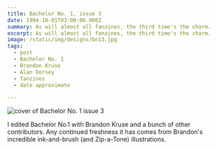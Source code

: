 ```yaml
---
title: Bachelor No. 1, issue 3
date: 1994-10-01T03:00:00.000Z
summary: As will almost all fanzines, the third time's the charm.
excerpt: As will almost all fanzines, the third time's the charm.
image: /static/img/designs/bn13.jpg
tags:
  - post
  - Bachelor No. 1 
  - Brandon Kruse 
  - Alan Dorsey
  - fanzines
  - date approximate

---
```


![cover of Bachelor No. 1 issue 3](/static/img/designs/bn13.jpg "cover of Bachelor No. 1 issue 3")

I edited Bachelor No.1 with Brandon Kruse and a bunch of other contributors. Any continued freshness it has comes from Brandon's incredible ink-and-brush (and Zip-a-Tone) illustrations.